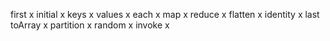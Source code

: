 first x
initial x
keys x
values x
each x
map x
reduce x
flatten x
identity x
last
toArray x
partition x
random x
invoke x